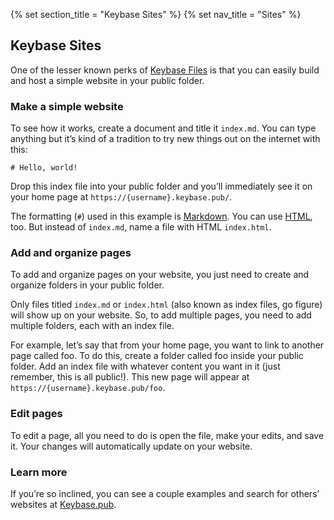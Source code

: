 {% set section_title = "Keybase Sites" %}
{% set nav_title = "Sites" %}

## Keybase Sites
One of the lesser known perks of [Keybase Files](/files) is that you can easily build and host a simple website in your public folder. 

### Make a simple website
To see how it works, create a document and title it `index.md`. You can type anything but it’s kind of a tradition to try new things out on the internet with this:

```
# Hello, world!
```

Drop this index file into your public folder and you’ll immediately see it on your home page at `https://{username}.keybase.pub/`. 

The formatting (`#`) used in this example is [Markdown](https://daringfireball.net/projects/markdown/basics). You can use [HTML](https://www.w3schools.com/html/), too. But instead of `index.md`, name a file with HTML `index.html`.

### Add and organize pages
To add and organize pages on your website, you just need to create and organize folders in your public folder. 

Only files titled `index.md` or `index.html` (also known as index files, go figure) will show up on your website. So, to add multiple pages, you need to add multiple folders, each with an index file. 

For example, let’s say that from your home page, you want to link to another page called foo. To do this, create a folder called foo inside your public folder. Add an index file with whatever content you want in it (just remember, this is all public!). This new page will appear at `https://{username}.keybase.pub/foo`.

### Edit pages
To edit a page, all you need to do is open the file, make your edits, and save it. Your changes will automatically update on your website.

### Learn more
If you’re so inclined, you can see a couple examples and search for others’ websites at [Keybase.pub](https://keybase.pub/).

